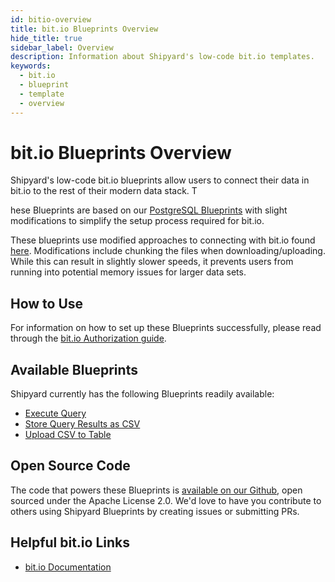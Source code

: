 ```yaml
---
id: bitio-overview
title: bit.io Blueprints Overview
hide_title: true
sidebar_label: Overview
description: Information about Shipyard's low-code bit.io templates.
keywords:
  - bit.io
  - blueprint
  - template
  - overview
---
```


# bit.io Blueprints Overview

Shipyard's low-code bit.io blueprints allow users to connect their data in bit.io to the rest of their modern data stack. T

hese Blueprints are based on our [PostgreSQL Blueprints](../postgresql/postgresql-overview.md) with slight modifications to simplify the setup process required for bit.io.

These blueprints use modified approaches to connecting with bit.io found [here](https://docs.bit.io/docs/connecting-via-pandas). Modifications include chunking the files when downloading/uploading. While this can result in slightly slower speeds, it prevents users from running into potential memory issues for larger data sets.


## How to Use
For information on how to set up these Blueprints successfully, please read through the [bit.io Authorization guide](bitio-authorization.md).

## Available Blueprints
Shipyard currently has the following Blueprints readily available:
- [Execute Query](bitio-execute-query.md)
- [Store Query Results as CSV](bitio-store-query-results-as-csv.md)
- [Upload CSV to Table](bitio-upload-csv-to-table)

## Open Source Code
The code that powers these Blueprints is [available on our Github](https://github.com/shipyardapp/postgresql-blueprints), open sourced under the Apache License 2.0. We'd love to have you contribute to others using Shipyard Blueprints by creating issues or submitting PRs.

## Helpful bit.io Links
- [bit.io Documentation](https://docs.bit.io/docs/getting-started)  